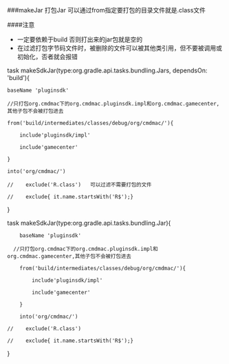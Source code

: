 ###makeJar  打包Jar 可以通过from指定要打包的目录文件就是.class文件


####注意 
- 一定要依赖于build 否则打出来的jar包就是空的
- 在过滤打包字节码文件时，被删除的文件可以被其他类引用，但不要被调用或初始化，否者就会报错

task makeSdkJar(type:org.gradle.api.tasks.bundling.Jars, dependsOn: 'build'){

    baseName 'pluginsdk'

    //只打包org.cmdmac下的org.cmdmac.pluginsdk.impl和org.cmdmac.gamecenter,其他子包不会被打包进去

    from('build/intermediates/classes/debug/org/cmdmac/'){

        include'pluginsdk/impl'

        include'gamecenter'

    }

    into('org/cmdmac/')

    //    exclude('R.class')   可以过滤不需要打包的文件
    
    //    exclude{ it.name.startsWith('R$');}

}

task makeSdkJar(type:org.gradle.api.tasks.bundling.Jar){

        baseName 'pluginsdk'

      //只打包org.cmdmac下的org.cmdmac.pluginsdk.impl和org.cmdmac.gamecenter,其他子包不会被打包进去

        from('build/intermediates/classes/debug/org/cmdmac/'){

            include'pluginsdk/impl'

            include'gamecenter'

        }

        into('org/cmdmac/')
    
    //    exclude('R.class')
    
    //    exclude{ it.name.startsWith('R$');}

}
